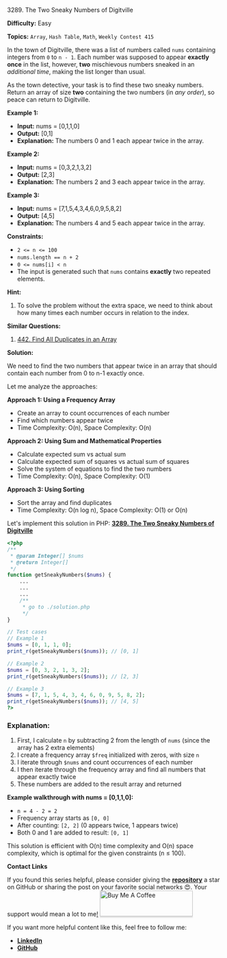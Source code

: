 3289\. The Two Sneaky Numbers of Digitville

**Difficulty:** Easy

**Topics:** `Array`, `Hash Table`, `Math`, `Weekly Contest 415`

In the town of Digitville, there was a list of numbers called `nums` containing integers from `0` to `n - 1`. Each number was supposed to appear **exactly once** in the list, however, **two** mischievous numbers sneaked in an _additional time_, making the list longer than usual.

As the town detective, your task is to find these two sneaky numbers. Return an array of size **two** containing the two numbers (in _any order_), so peace can return to Digitville.

**Example 1:**

- **Input:** nums = [0,1,1,0]
- **Output:** [0,1]
- **Explanation:** The numbers 0 and 1 each appear twice in the array.

**Example 2:**

- **Input:** nums = [0,3,2,1,3,2]
- **Output:** [2,3]
- **Explanation:** The numbers 2 and 3 each appear twice in the array.

**Example 3:**

- **Input:** nums = [7,1,5,4,3,4,6,0,9,5,8,2]
- **Output:** [4,5]
- **Explanation:** The numbers 4 and 5 each appear twice in the array.

**Constraints:**

- `2 <= n <= 100`
- `nums.length == n + 2`
- `0 <= nums[i] < n`
- The input is generated such that `nums` contains **exactly** two repeated elements.




**Hint:**
1. To solve the problem without the extra space, we need to think about how many times each number occurs in relation to the index.



**Similar Questions:**
1. [442. Find All Duplicates in an Array](https://github.com/mah-shamim/leet-code-in-php/tree/main/algorithms/000442-find-all-duplicates-in-an-array)






**Solution:**

We need to find the two numbers that appear twice in an array that should contain each number from 0 to n-1 exactly once.

Let me analyze the approaches:

**Approach 1: Using a Frequency Array**
- Create an array to count occurrences of each number
- Find which numbers appear twice
- Time Complexity: O(n), Space Complexity: O(n)

**Approach 2: Using Sum and Mathematical Properties**
- Calculate expected sum vs actual sum
- Calculate expected sum of squares vs actual sum of squares
- Solve the system of equations to find the two numbers
- Time Complexity: O(n), Space Complexity: O(1)

**Approach 3: Using Sorting**
- Sort the array and find duplicates
- Time Complexity: O(n log n), Space Complexity: O(1) or O(n)

Let's implement this solution in PHP: **[3289. The Two Sneaky Numbers of Digitville](https://github.com/mah-shamim/leet-code-in-php/tree/main/algorithms/003289-the-two-sneaky-numbers-of-digitville/solution.php)**

```php
<?php
/**
 * @param Integer[] $nums
 * @return Integer[]
 */
function getSneakyNumbers($nums) {
    ...
    ...
    ...
    /**
     * go to ./solution.php
     */
}

// Test cases
// Example 1
$nums = [0, 1, 1, 0];
print_r(getSneakyNumbers($nums)); // [0, 1]

// Example 2
$nums = [0, 3, 2, 1, 3, 2];
print_r(getSneakyNumbers($nums)); // [2, 3]

// Example 3
$nums = [7, 1, 5, 4, 3, 4, 6, 0, 9, 5, 8, 2];
print_r(getSneakyNumbers($nums)); // [4, 5]
?>
```

### Explanation:

1. First, I calculate `n` by subtracting 2 from the length of `nums` (since the array has 2 extra elements)
2. I create a frequency array `$freq` initialized with zeros, with size `n`
3. I iterate through `$nums` and count occurrences of each number
4. I then iterate through the frequency array and find all numbers that appear exactly twice
5. These numbers are added to the result array and returned

**Example walkthrough with nums = [0,1,1,0]:**
- `n = 4 - 2 = 2`
- Frequency array starts as `[0, 0]`
- After counting: `[2, 2]` (0 appears twice, 1 appears twice)
- Both 0 and 1 are added to result: `[0, 1]`

This solution is efficient with O(n) time complexity and O(n) space complexity, which is optimal for the given constraints (n ≤ 100).

**Contact Links**

If you found this series helpful, please consider giving the **[repository](https://github.com/mah-shamim/leet-code-in-php)** a star on GitHub or sharing the post on your favorite social networks 😍. Your support would mean a lot to me[!](https://chaindoorman.com/hzk8jsphf8?key=5ba736283dafd7f94a84865e3cc3d775)
<a href="https://buymeacoffee.com/mah.shamim" target="_blank"><img src="https://cdn.buymeacoffee.com/buttons/v2/default-yellow.png" alt="Buy Me A Coffee" style="height: 60px !important;width: 217px !important;box-shadow: 0px 3px 2px 0px rgba(190, 190, 190, 0.5) !important;-webkit-box-shadow: 0px 3px 2px 0px rgba(190, 190, 190, 0.5) !important;" ></a>

If you want more helpful content like this, feel free to follow me:

- **[LinkedIn](https://www.linkedin.com/in/arifulhaque/)**
- **[GitHub](https://github.com/mah-shamim)**